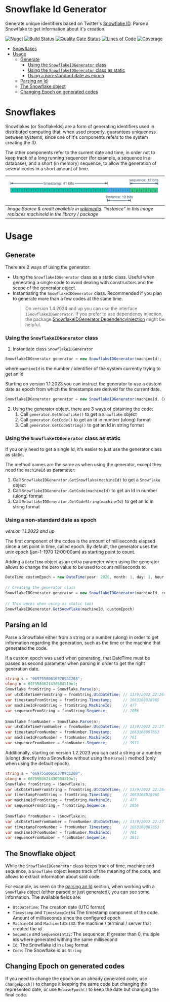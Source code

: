 # Snowflake Id Generator

Generate unique identifiers based on Twitter's [Snowflake ID](https://en.wikipedia.org/wiki/Snowflake_ID).
Parse a Snowflake to get information about it's creation.


[![Nuget](https://img.shields.io/nuget/v/SnowflakeIDGenerator?logo=nuget)](https://www.nuget.org/packages/SnowflakeIDGenerator)
[![Build Status](https://dev.azure.com/fenase/SnowflakeIDGenerator/_apis/build/status%2FSnowflakeIDGenerator-CI?branchName=master)](https://dev.azure.com/fenase/SnowflakeIDGenerator/_build/latest?definitionId=21)
[![Quality Gate Status](https://sonarcloud.io/api/project_badges/measure?project=fenase_SnowflakeIDGenerator2&metric=alert_status)](https://sonarcloud.io/summary/overall?id=fenase_SnowflakeIDGenerator2)
[![Lines of Code](https://sonarcloud.io/api/project_badges/measure?project=fenase_SnowflakeIDGenerator2&metric=ncloc)](https://sonarcloud.io/summary/overall?id=fenase_SnowflakeIDGenerator2)
[![Coverage](https://sonarcloud.io/api/project_badges/measure?project=fenase_SnowflakeIDGenerator2&metric=coverage)](https://sonarcloud.io/summary/overall?id=fenase_SnowflakeIDGenerator2)


- [Snowflakes](#snowflakes)
- [Usage](#usage)
  - [Generate](#generate)
    - [Using the `SnowflakeIDGenerator` class](#using-the-snowflakeidgenerator-class)
    - [Using the `SnowflakeIDGenerator` class as static](#using-the-snowflakeidgenerator-class-as-static)
    - [Using a non-standard date as epoch](#using-a-non-standard-date-as-epoch)
  - [Parsing an Id](#parsing-an-id)
  - [The Snowflake object](#the-snowflake-object)
  - [Changing Epoch on generated codes](#changing-epoch-on-generated-codes)


# Snowflakes

Snowflakes (or SnoflakeIds) are a form of generating identifiers used in distributed computing that, when used properly,
guarantees uniqueness between systems, since one of it's components refers to the system creating the ID.

The other components refer to the current date and time, in order not to keep track of a long running sequencer
(for example, a sequence in a database),
and a short (in memory) sequence, to allow the generation of several codes in a short amount of time.

| ![SnowflakeId components](https://raw.githubusercontent.com/fenase/SnowflakeIDGenerator/master/ReadmeImages/SnowflakeId-Wikipedia.png) |
|:--| 
| *Image Source & credit available in [wikimedia](https://commons.wikimedia.org/wiki/File:Snowflake-identifier.png). "instance" in this image replaces machineId in the library / package* |


# Usage

## Generate

There are 2 ways of using the generator:
* Using the `SnowflakeIDGenerator` class as a static class.
Useful when generating a single code to avoid dealing with constructors and the scope of the generator object.
* Instantiating the `SnowflakeIDGenerator` class. 
Recommended if you plan to generate more than a few codes at the same time.
  > On version 1.4.2024 and up you can use the interface `ISnowflakeIDGenerator`.
  > If you prefer to use dependency injection, the package [SnowflakeIDGenerator.DependencyInjection](https://www.nuget.org/packages/SnowflakeIDGenerator.DependencyInjection)
  > might be helpful.

### Using the `SnowflakeIDGenerator` class

1. Instantiate class `SnowflakeIDGenerator`
```c#
SnowflakeIDGenerator generator = new SnowflakeIDGenerator(machineId);
```
where `machineId` is the number / identifier of the system currently trying to get an id

Starting on version 1.1.2023 you can instruct the generator to use a custom date as epoch 
from which the timestamps are derived for the current date.
```c#
SnowflakeIDGenerator generator = new SnowflakeIDGenerator(machineId, CustomEpoch);
```

2. Using the generator object, there are 3 ways of obtaining the code:
   1. Call `generator.GetSnowflake()` to get a `Snowflake` object
   2. Call `generator.GetCode()` to get an Id in number (ulong) format
   3. Call `generator.GetCodeString()` to get an Id in string format

### Using the `SnowflakeIDGenerator` class as static

If you only need to get a single Id, it's easier to just use the generator class as static.

The method names are the same as when using the generator, except they need the `machineId` as parameter:
   
1. Call `SnowflakeIDGenerator.GetSnowflake(machineId)` to get a `Snowflake` object
2. Call `SnowflakeIDGenerator.GetCode(machineId)` to get an Id in number (ulong) format
3. Call `SnowflakeIDGenerator.GetCodeString(machineId)` to get an Id in string format

### Using a non-standard date as epoch

*version 1.1.2023 and up*

The first component of the codes is the amount of milliseconds elapsed since a set point in time, called epoch.
By default, the generator uses the unix epoch (jan-1-1970 12:00:00am) as starting point to count.

Adding a `DateTime` object as an extra parameter when using the generator allows to change the zero value to be used to count milliseconds to.

```c#
DateTime customEpoch = new DateTime(year: 2020, month: 1, day: 1, hour: 0, minute: 0, second: 0, DateTimeKind.Utc);

// Creating the generator class
SnowflakeIDGenerator generator = new SnowflakeIDGenerator(machineId, customEpoch);

// This works when using as static too!
SnowflakeIDGenerator.GetSnowflake(machineId, customEpoch)
```

## Parsing an Id

Parse a Snowflake either from a string or a number (ulong) in order to get information regarding the generation,
such as the time or the machine that generated the code.

If a custom epoch was used when generating, that DateTime must be passed as second parameter when parsing in order to get the right generation date.

```c#
string s = "06975580616378931208";
ulong n = 6975580821430984519ul;
Snowflake fromString = Snowflake.Parse(s);
var utcDateTimeFromString = fromString.UtcDateTime; // 13/9/2022 22:26:58
var timestampFromString = fromString.Timestamp;     // 1663108018965
var machineIdFromString = fromString.MachineId;     // 477
var sequenceFromString = fromString.Sequence;       // 2056

Snowflake fromNumber = Snowflake.Parse(n);
var utcDateTimeFromNumber = fromNumber.UtcDateTime; // 13/9/2022 22:27:47
var timestampFromNumber = fromNumber.Timestamp;     // 1663108067853
var machineIdFromNumber = fromNumber.MachineId;     // 701
var sequenceFromNumber = fromNumber.Sequence;       // 3911
```

Additionally, starting on version 1.2.2023 you can cast a string or a number (ulong) directly into a Snowflake
without using the `Parse()` method (only when using the default epoch).

```c#
string s = "06975580616378931208";
ulong n = 6975580821430984519ul;
Snowflake fromString = (Snowflake)s;
var utcDateTimeFromString = fromString.UtcDateTime; // 13/9/2022 22:26:58
var timestampFromString = fromString.Timestamp;     // 1663108018965
var machineIdFromString = fromString.MachineId;     // 477
var sequenceFromString = fromString.Sequence;       // 2056

Snowflake fromNumber = (Snowflake)n;
var utcDateTimeFromNumber = fromNumber.UtcDateTime; // 13/9/2022 22:27:47
var timestampFromNumber = fromNumber.Timestamp;     // 1663108067853
var machineIdFromNumber = fromNumber.MachineId;     // 701
var sequenceFromNumber = fromNumber.Sequence;       // 3911
```

## The Snowflake object

While the `SnowflakeIDGenerator` class keeps track of time, machine and sequence,
a `Snowflake` object keeps track of the meaning of the code, and allows to extract information about said code.

For example, as seen on the [parsing an Id](#parsing-an-id) section, when working with a `Snowflake` object
(either parsed or just generated), you can see some information. The available fields are:

* `UtcDateTime`: The creation date (UTC format)
* `Timestamp` and `TimestampInt64` The timestamp component of the code. Amount of milliseconds since the configured epoch
* `MachineId` and `MachineIdInt32`: the machine / terminal / server that created the id
* `Sequence` and `SequenceInt32`: The sequencer. If greater than 0, multiple ids where generated withing the same millisecond
* `Id`: The Snowflake id in `ulong` format
* `Code`: The Snowflake id as `String`


## Changing Epoch on generated codes

If you need to change the epoch on an already generated code,
use `ChangeEpoch()` to change it keeping the same code but changing the represented date,
or use `RebaseEpoch()` to keep the date but changing the final code.
